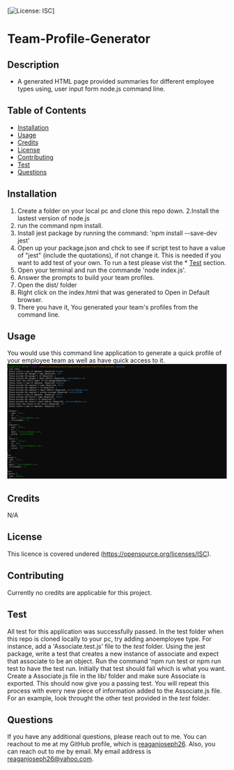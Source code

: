 [![License: ISC](https://img.shields.io/badge/License-ISC-blue.svg)]

  # Team-Profile-Generator 

  ## Description
  - A generated HTML page provided summaries for different employee types using, user input form node.js command line. 

  ## Table of Contents
  * [Installation](#installation)
  * [Usage](#usage)
  * [Credits](#credits)
  * [License](#license)
  * [Contributing](#Contributing)
  * [Test](#test)
  * [Questions](#questions)
  

  ## Installation
  1. Create a folder on your local pc and clone this repo down.
  2.Install the lastest version of node.js
  3. run the command npm install.
  4. Install jest package by running the command: 'npm install --save-dev jest'
  5. Open up your package.json and chck to see if script test to have a value of "jest" (include the quotations), if not change it. This is needed if you want to add test of your own. To run a test please vist the * [Test](#test) section. 
  6. Open your terminal and run the commande 'node index.js'. 
  7. Answer the prompts to build your team profiles.
  8. Open the dist/ folder 
  9. Right click on the index.html that was generated to Open in Default browser.
  10. There you have it, You generated your team's profiles from the command line. 

  ## Usage
  You would use this command line application to generate a quick profile of your employee team as well as have quick access to it. 
  </br>
  ![ScreenShot](./dist/images/terminal-example.jpg)

  ## Credits
  N/A

  ## License
  This licence is covered undered (https://opensource.org/licenses/ISC).
  

  ## Contributing 
  Currently no credits are applicable for this project.

  ## Test
  All test for this application was successfully passed. In the test folder when this repo is cloned locally to your pc, try adding anoemployee type. For instance, add a 'Associate.test.js' file to the _test_ folder. Using the jest package, write a test that creates a new instance of associate and expect that associate to be an object. Run the command 'npm run test or npm run test <filename> to have the test run. Initially that test should fail which is what you want. Create a Associate.js file in the lib/ folder and make sure Associate is exported. This should now give you a passing test. You will repeat this process with every new piece of information added to the Associate.js file. For an example, look throught the other test provided in the _test_ folder.  

  ## Questions
  If you have any additional questions, please reach out to me. 
  You can reachout to me at my GitHub profile, which is [reaganjoseph26](https://github.com/reaganjoseph26).
  Also, you can reach out to me by email. My email address is reaganjoseph26@yahoo.com. 
  